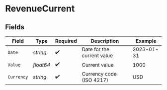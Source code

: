 # RevenueCurrent


## Fields

| Field                      | Type                       | Required                   | Description                | Example                    |
| -------------------------- | -------------------------- | -------------------------- | -------------------------- | -------------------------- |
| `Date`                     | *string*                   | :heavy_check_mark:         | Date for the current value | 2023-01-31                 |
| `Value`                    | *float64*                  | :heavy_check_mark:         | Current value              | 1000                       |
| `Currency`                 | *string*                   | :heavy_check_mark:         | Currency code (ISO 4217)   | USD                        |